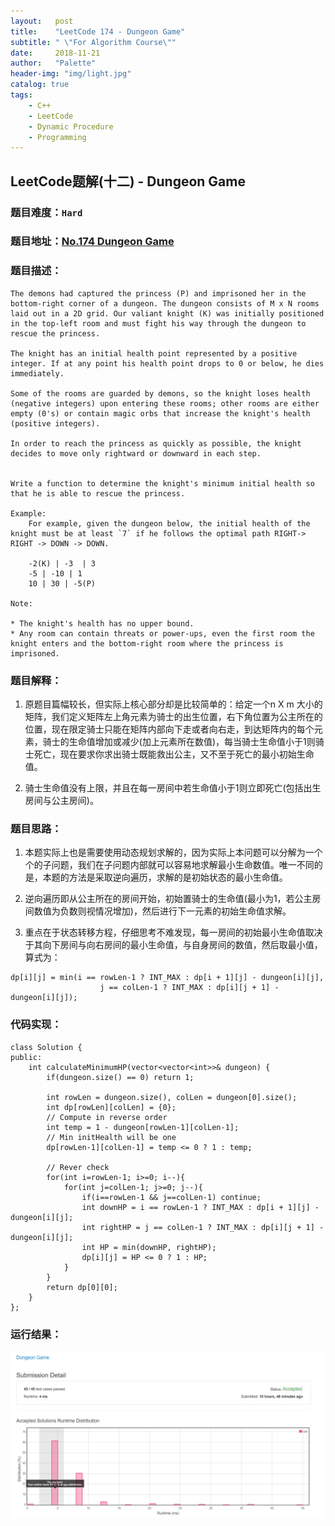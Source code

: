 ```yaml
---
layout:   post
title:    "LeetCode 174 - Dungeon Game"
subtitle: " \"For Algorithm Course\""
date:     2018-11-21
author:   "Palette"
header-img: "img/light.jpg"
catalog: true
tags:
    - C++
    - LeetCode
    - Dynamic Procedure
    - Programming
---
```

## LeetCode题解(十二) - Dungeon Game
### 题目难度：`Hard`
### 题目地址：[No.174 Dungeon Game](https://leetcode.com/problems/dungeon-game/description/)
### 题目描述：
```
The demons had captured the princess (P) and imprisoned her in the bottom-right corner of a dungeon. The dungeon consists of M x N rooms laid out in a 2D grid. Our valiant knight (K) was initially positioned in the top-left room and must fight his way through the dungeon to rescue the princess.

The knight has an initial health point represented by a positive integer. If at any point his health point drops to 0 or below, he dies immediately.

Some of the rooms are guarded by demons, so the knight loses health (negative integers) upon entering these rooms; other rooms are either empty (0's) or contain magic orbs that increase the knight's health (positive integers).

In order to reach the princess as quickly as possible, the knight decides to move only rightward or downward in each step.

 
Write a function to determine the knight's minimum initial health so that he is able to rescue the princess.

Example:
	For example, given the dungeon below, the initial health of the knight must be at least `7` if he follows the optimal path RIGHT-> RIGHT -> DOWN -> DOWN.

	-2(K) | -3  | 3
	-5 | -10 | 1
	10 | 30 | -5(P)

Note:

* The knight's health has no upper bound.
* Any room can contain threats or power-ups, even the first room the knight enters and the bottom-right room where the princess is imprisoned.
```

### 题目解释：
1. 原题目篇幅较长，但实际上核心部分却是比较简单的：给定一个n X m 大小的矩阵，我们定义矩阵左上角元素为骑士的出生位置，右下角位置为公主所在的位置，现在限定骑士只能在矩阵内部向下走或者向右走，到达矩阵内的每个元素，骑士的生命值增加或减少(加上元素所在数值)，每当骑士生命值小于1则骑士死亡，现在要求你求出骑士既能救出公主，又不至于死亡的最小初始生命值。

2. 骑士生命值没有上限，并且在每一房间中若生命值小于1则立即死亡(包括出生房间与公主房间)。


### 题目思路：
1. 本题实际上也是需要使用动态规划求解的，因为实际上本问题可以分解为一个个的子问题，我们在子问题内部就可以容易地求解最小生命数值。唯一不同的是，本题的方法是采取逆向遍历，求解的是初始状态的最小生命值。

2. 逆向遍历即从公主所在的房间开始，初始置骑士的生命值(最小为1，若公主房间数值为负数则视情况增加)，然后进行下一元素的初始生命值求解。

3. 重点在于状态转移方程，仔细思考不难发现，每一房间的初始最小生命值取决于其向下房间与向右房间的最小生命值，与自身房间的数值，然后取最小值，算式为：
```
dp[i][j] = min(i == rowLen-1 ? INT_MAX : dp[i + 1][j] - dungeon[i][j],
                	j == colLen-1 ? INT_MAX : dp[i][j + 1] - dungeon[i][j]);
```

### 代码实现：
```
class Solution {
public:
    int calculateMinimumHP(vector<vector<int>>& dungeon) {
        if(dungeon.size() == 0) return 1;
        
        int rowLen = dungeon.size(), colLen = dungeon[0].size();
        int dp[rowLen][colLen] = {0};
        // Compute in reverse order
        int temp = 1 - dungeon[rowLen-1][colLen-1];
        // Min initHealth will be one
        dp[rowLen-1][colLen-1] = temp <= 0 ? 1 : temp;
        
        // Rever check
        for(int i=rowLen-1; i>=0; i--){
            for(int j=colLen-1; j>=0; j--){
                if(i==rowLen-1 && j==colLen-1) continue;
                int downHP = i == rowLen-1 ? INT_MAX : dp[i + 1][j] - dungeon[i][j];
                int rightHP = j == colLen-1 ? INT_MAX : dp[i][j + 1] - dungeon[i][j];
                int HP = min(downHP, rightHP);
                dp[i][j] = HP <= 0 ? 1 : HP;
            }
        }
        return dp[0][0];
    }
};
```

### 运行结果：
![img](/img/174.png)

<div id="container"></div>
<link rel="stylesheet" href="https://imsun.GitHub.io/gitment/style/default.css">
<script src="https://imsun.GitHub.io/gitment/dist/gitment.browser.js"></script>
<script>
  const myTheme = {
  render(state, instance) {
    const container = document.createElement('div')
    container.lang = "en-US"
    container.className = 'gitment-container gitment-root-container'
    container.appendChild(instance.renderHeader(state, instance))
    container.appendChild(instance.renderEditor(state, instance))
    container.appendChild(instance.renderComments(state, instance))
    container.appendChild(instance.renderFooter(state, instance))
    return container
  },
}

var gitment = new Gitment({
  id: '<%= page.date %>',
  owner: 'Palette25',
  repo: 'Comments',
  oauth: {
    client_id: 'a1ac2783392c3eef32c1',
    client_secret: 'ea8605a4a85131c5012ba8f200f87702e15a05b0',
  },
  theme: myTheme,
})
gitment.render('container')
</script>